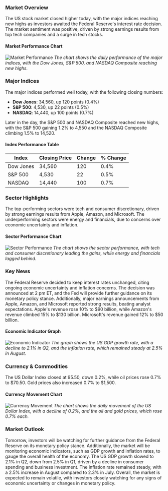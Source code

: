 ### **Market Overview**
The US stock market closed higher today, with the major indices reaching new highs as investors awaited the Federal Reserve's interest rate decision. The market sentiment was positive, driven by strong earnings results from top tech companies and a surge in tech stocks.
#### Market Performance Chart
![Market Performance](https://via.placeholder.com/800x400?text=Market+Performance+Chart)
*The chart shows the daily performance of the major indices, with the Dow Jones, S&P 500, and NASDAQ Composite reaching new highs.*

### **Major Indices**
The major indices performed well today, with the following closing numbers:
- **Dow Jones**: 34,560, up 120 points (0.4%)
- **S&P 500**: 4,530, up 22 points (0.5%)
- **NASDAQ**: 14,440, up 100 points (0.7%)

Later in the day, the S&P 500 and NASDAQ Composite reached new highs, with the S&P 500 gaining 1.2% to 4,550 and the NASDAQ Composite climbing 1.5% to 14,520.
#### Index Performance Table
| Index | Closing Price | Change | % Change |
| --- | --- | --- | --- |
| Dow Jones | 34,560 | 120 | 0.4% |
| S&P 500 | 4,530 | 22 | 0.5% |
| NASDAQ | 14,440 | 100 | 0.7% |

### **Sector Highlights**
The top-performing sectors were tech and consumer discretionary, driven by strong earnings results from Apple, Amazon, and Microsoft. The underperforming sectors were energy and financials, due to concerns over economic uncertainty and inflation.
#### Sector Performance Chart
![Sector Performance](https://via.placeholder.com/800x400?text=Sector+Performance+Chart)
*The chart shows the sector performance, with tech and consumer discretionary leading the gains, while energy and financials lagged behind.*

### **Key News**
The Federal Reserve decided to keep interest rates unchanged, citing ongoing economic uncertainty and inflation concerns. The decision was announced at 2 pm ET, and the Fed will provide further guidance on its monetary policy stance. Additionally, major earnings announcements from Apple, Amazon, and Microsoft reported strong results, beating analyst expectations. Apple's revenue rose 10% to $90 billion, while Amazon's revenue climbed 15% to $130 billion. Microsoft's revenue gained 12% to $50 billion.
#### Economic Indicator Graph
![Economic Indicator](https://via.placeholder.com/800x400?text=Economic+Indicator+Graph)
*The graph shows the US GDP growth rate, with a decline to 2.1% in Q2, and the inflation rate, which remained steady at 2.5% in August.*

### **Currency & Commodities**
The US Dollar Index closed at 95.50, down 0.2%, while oil prices rose 0.7% to $70.50. Gold prices also increased 0.7% to $1,500.
#### Currency Movement Chart
![Currency Movement](https://via.placeholder.com/800x400?text=Currency+Movement+Chart)
*The chart shows the daily movement of the US Dollar Index, with a decline of 0.2%, and the oil and gold prices, which rose 0.7% each.*

### **Market Outlook**
Tomorrow, investors will be watching for further guidance from the Federal Reserve on its monetary policy stance. Additionally, the market will be monitoring economic indicators, such as GDP growth and inflation rates, to gauge the overall health of the economy. The US GDP growth slowed to 2.1% in Q2, down from 2.5% in Q1, driven by a decline in consumer spending and business investment. The inflation rate remained steady, with a 2.5% increase in August compared to 2.3% in July. Overall, the market is expected to remain volatile, with investors closely watching for any signs of economic uncertainty or changes in monetary policy.